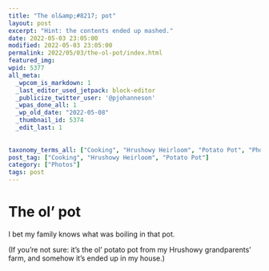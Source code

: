 ```yaml
---
title: "The ol&amp;#8217; pot"
layout: post
excerpt: "Hint: the contents ended up mashed."
date: 2022-05-03 23:05:00
modified: 2022-05-03 23:05:00
permalink: 2022/05/03/the-ol-pot/index.html
featured_img: 
wpid: 5377
all_meta: 
  _wpcom_is_markdown: 1
  _last_editor_used_jetpack: block-editor
  _publicize_twitter_user: '@pjohanneson'
  _wpas_done_all: 1
  _wp_old_date: "2022-05-08"
  _thumbnail_id: 5374
  _edit_last: 1
  
  
taxonomy_terms_all: ["Cooking", "Hrushowy Heirloom", "Potato Pot", "Photos"]
post_tag: ["Cooking", "Hrushowy Heirloom", "Potato Pot"]
category: ["Photos"]
tags: post
---
```


# The ol&#8217; pot

I bet my family knows what was boiling in that pot.

(If you’re not sure: it’s the ol’ potato pot from my Hrushowy grandparents’ farm, and somehow it’s ended up in my house.)